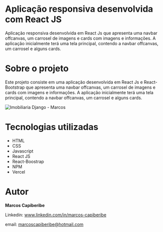 # Aplicação responsiva desenvolvida com React JS

Aplicação responsiva desenvolvida em React Js que apresenta uma navbar offcanvas, um carrosel de imagens e cards com imagens e informações. A aplicação inicialmente terá uma tela principal, contendo a navbar offcanvas, um carrosel e alguns cards.


# Sobre o projeto

Este projeto consiste em uma aplicação desenvolvida em React Js e React-Bootstrap que apresenta uma navbar offcanvas, um carrosel de imagens e cards com imagens e informações. A aplicação inicialmente terá uma tela principal, contendo a navbar offcanvas, um carrosel e alguns cards.

![Imobiliaria Django - Marcos](https://user-images.githubusercontent.com/96851717/176473541-6167b19d-3cbf-4627-995b-01c62e86f446.jpeg)


# Tecnologias utilizadas

* HTML
* CSS 
* Javascript
* React JS
* React-Boostrap
* NPM
* Vercel

# Autor
<b>Marcos Capiberibe</b>

Linkedin: www.linkedin.com/in/marcos-capiberibe

email: marcoscapiberibe@hotmail.com
